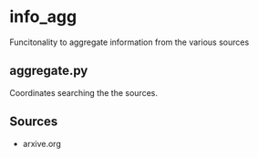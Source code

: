 # info_agg 

Funcitonality to aggregate information from the various sources

## aggregate.py
Coordinates searching the the sources. 

## Sources 
- arxive.org 
